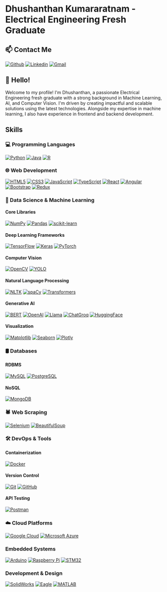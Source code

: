 # Dhushanthan Kumararatnam - Electrical Engineering Fresh Graduate

## 📫 Contact Me
[![Github](https://img.shields.io/badge/-Github-000?style=flat&logo=Github&logoColor=white)](https://github.com/DhushanthanKumararatnam)
[![Linkedin](https://img.shields.io/badge/-LinkedIn-blue?style=flat&logo=Linkedin&logoColor=white)](https://www.linkedin.com/in/dhushanthan-k)
[![Gmail](https://img.shields.io/badge/-Gmail-c14438?style=flat&logo=Gmail&logoColor=white)](mailto:dhushanthankumararatnam@gmail.com)

## 👋 Hello!

Welcome to my profile! I'm Dhushanthan, a passionate Electrical Engineering fresh graduate with a strong background in Machine Learning, AI, and Computer Vision. I'm driven by creating impactful and scalable solutions using the latest technologies. Alongside my expertise in machine learning, I also have experience in frontend and backend development.

## Skills

### 💻 Programming Languages
  [![Python](https://img.shields.io/badge/-Python-333333?style=flat&logo=python)](https://www.python.org/)
  [![Java](https://img.shields.io/badge/-Java-333333?style=flat&logo=Java&logoColor=007396)](https://www.java.com/)
  [![R](https://img.shields.io/badge/-R-333333?style=flat&logo=R&logoColor=276DC3)](https://www.r-project.org/)

### 🌐 Web Development
  [![HTML5](https://img.shields.io/badge/-HTML5-333333?style=flat&logo=HTML5)](https://developer.mozilla.org/en-US/docs/Web/HTML)
  [![CSS3](https://img.shields.io/badge/-CSS3-333333?style=flat&logo=CSS3)](https://developer.mozilla.org/en-US/docs/Web/CSS)
  [![JavaScript](https://img.shields.io/badge/-JavaScript-333333?style=flat&logo=javascript)](https://developer.mozilla.org/en-US/docs/Web/JavaScript)
  [![TypeScript](https://img.shields.io/badge/-TypeScript-333333?style=flat&logo=typescript)](https://www.typescriptlang.org/)
  [![React](https://img.shields.io/badge/-React-333333?style=flat&logo=react)](https://reactjs.org/)
  [![Angular](https://img.shields.io/badge/-Angular-333333?style=flat&logo=angular)](https://angular.io/)
  [![Bootstrap](https://img.shields.io/badge/-Bootstrap-333333?style=flat&logo=bootstrap&logoColor=563D7C)](https://getbootstrap.com/)
  [![Redux](https://img.shields.io/badge/-Redux-333333?style=flat&logo=redux)](https://redux.js.org/)

### 🧠 Data Science & Machine Learning

  #### Core Libraries
  [![NumPy](https://img.shields.io/badge/-NumPy-333333?style=flat&logo=numpy&logoColor=013243)](https://numpy.org/)
  [![Pandas](https://img.shields.io/badge/-Pandas-333333?style=flat&logo=pandas&logoColor=150458)](https://pandas.pydata.org/)
  [![scikit-learn](https://img.shields.io/badge/-scikit--learn-333333?style=flat&logo=scikit-learn&logoColor=F7931E)](https://scikit-learn.org/)
  
  #### Deep Learning Frameworks
  [![TensorFlow](https://img.shields.io/badge/-TensorFlow-333333?style=flat&logo=tensorflow&logoColor=FF6F00)](https://www.tensorflow.org/)
  [![Keras](https://img.shields.io/badge/-Keras-333333?style=flat&logo=keras&logoColor=D00000)](https://keras.io/)
  [![PyTorch](https://img.shields.io/badge/-PyTorch-333333?style=flat&logo=pytorch&logoColor=EE4C2C)](https://pytorch.org/)
  
  #### Computer Vision
  [![OpenCV](https://img.shields.io/badge/-OpenCV-333333?style=flat&logo=opencv&logoColor=5C3EE8)](https://opencv.org/)
  [![YOLO](https://img.shields.io/badge/-YOLO-333333?style=flat&logo=python&logoColor=FFCC00)](https://github.com/AlexeyAB/darknet)
  
  #### Natural Language Processing
  [![NLTK](https://img.shields.io/badge/-NLTK-333333?style=flat&logo=python&logoColor=9C5A40)](https://www.nltk.org/)
  [![spaCy](https://img.shields.io/badge/-spaCy-333333?style=flat&logo=spaCy&logoColor=2B3A42)](https://spacy.io/)
  [![Transformers](https://img.shields.io/badge/-Transformers-333333?style=flat&logo=python&logoColor=000000)](https://huggingface.co/transformers/)
  
  #### Generative AI
  [![BERT](https://img.shields.io/badge/-BERT-333333?style=flat&logo=python&logoColor=F7A700)](https://github.com/google-research/bert)
  [![OpenAI](https://img.shields.io/badge/-OpenAI-333333?style=flat&logo=openai&logoColor=0B1F60)](https://www.openai.com/)
  [![Llama](https://img.shields.io/badge/-Llama-333333?style=flat&logo=python&logoColor=2B8AD8)](https://ai.facebook.com/blog/introducing-llama/)
  [![ChatGroq](https://img.shields.io/badge/-ChatGroq-333333?style=flat&logo=python&logoColor=F7A700)](https://www.groq.com/)
  [![HuggingFace](https://img.shields.io/badge/-HuggingFace-333333?style=flat&logo=huggingface&logoColor=FF7F7F)](https://huggingface.co/)
  
  #### Visualization
  [![Matplotlib](https://img.shields.io/badge/-Matplotlib-333333?style=flat&logo=python&logoColor=3F5C7C)](https://matplotlib.org/)
  [![Seaborn](https://img.shields.io/badge/-Seaborn-333333?style=flat&logo=python&logoColor=7A9AC9)](https://seaborn.pydata.org/)
  [![Plotly](https://img.shields.io/badge/-Plotly-333333?style=flat&logo=plotly&logoColor=3C6F9A)](https://plotly.com/)

### 🛢 Databases

  #### RDBMS
  [![MySQL](https://img.shields.io/badge/-MySQL-333333?style=flat&logo=mysql)](https://www.mysql.com/)
  [![PostgreSQL](https://img.shields.io/badge/-PostgreSQL-333333?style=flat&logo=postgresql&logoColor=336791)](https://www.postgresql.org/)
  
  #### NoSQL
  [![MongoDB](https://img.shields.io/badge/-MongoDB-333333?style=flat&logo=mongodb)](https://www.mongodb.com/)

### 🕷️ Web Scraping 
  [![Selenium](https://img.shields.io/badge/-Selenium-333333?style=flat&logo=selenium)](https://www.selenium.dev/)
  [![BeautifulSoup](https://img.shields.io/badge/-BeautifulSoup-333333?style=flat&logo=python&logoColor=F7E1A0)](https://www.crummy.com/software/BeautifulSoup/)

### 🛠️ DevOps & Tools 

  #### Containerization
  [![Docker](https://img.shields.io/badge/-Docker-333333?style=flat&logo=docker)](https://www.docker.com/)
  
  #### Version Control
  [![Git](https://img.shields.io/badge/-Git-333333?style=flat&logo=git)](https://git-scm.com/)
  [![GitHub](https://img.shields.io/badge/-GitHub-333333?style=flat&logo=github)](https://github.com/)
  
  #### API Testing
  [![Postman](https://img.shields.io/badge/-Postman-333333?style=flat&logo=postman&logoColor=FF6C37)](https://www.postman.com/)

### ☁️ Cloud Platforms 
  [![Google Cloud](https://img.shields.io/badge/-Google%20Cloud-333333?style=flat&logo=google-cloud)](https://cloud.google.com/)
  [![Microsoft Azure](https://img.shields.io/badge/-Microsoft%20Azure-333333?style=flat&logo=microsoft-azure&logoColor=0078D4)](https://azure.microsoft.com/)

### Embedded Systems
  [![Arduino](https://img.shields.io/badge/-Arduino-333333?style=flat&logo=arduino)](https://www.arduino.cc/)
  [![Raspberry Pi](https://img.shields.io/badge/-Raspberry%20Pi-333333?style=flat&logo=raspberry-pi)](https://www.raspberrypi.org/)
  [![STM32](https://img.shields.io/badge/-STM32-333333?style=flat&logo=stmicroelectronics)](https://www.st.com/en/microcontrollers/stm32.html)

### Development & Design
  [![SolidWorks](https://img.shields.io/badge/-SolidWorks-333333?style=flat&logo=solidworks)](https://www.solidworks.com/)
  [![Eagle](https://img.shields.io/badge/-Eagle-333333?style=flat&logo=autodesk)](https://www.autodesk.com/products/eagle/overview)
  [![MATLAB](https://img.shields.io/badge/-MATLAB-333333?style=flat&logo=matlab)](https://www.mathworks.com/products/matlab.html)
